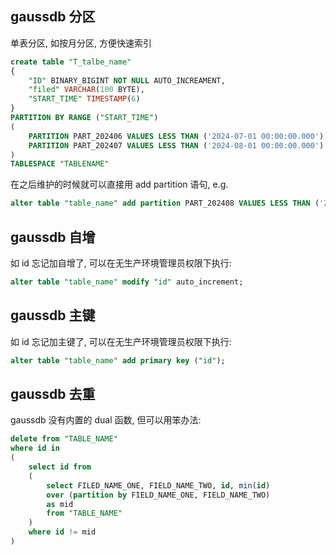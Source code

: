 ## gaussdb 分区

单表分区, 如按月分区, 方便快速索引

```sql
create table "T_talbe_name"
{
    "ID" BINARY_BIGINT NOT NULL AUTO_INCREAMENT,
    "filed" VARCHAR(100 BYTE),
    "START_TIME" TIMESTAMP(6)
}
PARTITION BY RANGE ("START_TIME")
(
    PARTITION PART_202406 VALUES LESS THAN ('2024-07-01 00:00:00.000') TABLESPACE "TABLENAME_PART",
    PARTITION PART_202407 VALUES LESS THAN ('2024-08-01 00:00:00.000') TABLESPACE "TABLENAME_PART"
)
TABLESPACE "TABLENAME"
```

在之后维护的时候就可以直接用 add partition 语句, e.g.

```sql
alter table "table_name" add partition PART_202408 VALUES LESS THAN ('2024-09-01 00:00:00.000') TABLESPACE "TABLENAME_PART";
```

## gaussdb 自增

如 id 忘记加自增了, 可以在无生产环境管理员权限下执行:

```sql
alter table "table_name" modify "id" auto_increment;
```

## gaussdb 主键

如 id 忘记加主键了, 可以在无生产环境管理员权限下执行:

```sql
alter table "table_name" add primary key ("id");
```

## gaussdb 去重

gaussdb 没有内置的 dual 函数, 但可以用笨办法:

```sql
delete from "TABLE_NAME"
where id in
(
    select id from
    (
        select FILED_NAME_ONE, FIELD_NAME_TWO, id, min(id)
        over (partition by FIELD_NAME_ONE, FIELD_NAME_TWO)
        as mid
        from "TABLE_NAME"
    )
    where id != mid
)
```
